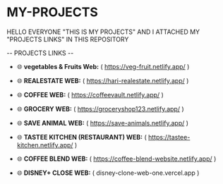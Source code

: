 # MY-PROJECTS
HELLO EVERYONE "THIS IS MY PROJECTS" AND I ATTACHED MY "PROJECTS LINKS" IN THIS REPOSITORY


-- PROJECTS LINKS --

- 🌐 **vegetables & Fruits Web:** (  https://veg-fruit.netlify.app/  )
 
- 🌐 **REALESTATE WEB:** (  https://hari-realestate.netlify.app/  )

- 🌐 **COFFEE WEB:** (  https://coffeevault.netlify.app/  )

- 🌐 **GROCERY WEB:** (  https://groceryshop123.netlify.app/  )

- 🌐 **SAVE ANIMAL WEB:** (  https://save-animals.netlify.app/  )

- 🌐 **TASTEE KITCHEN (RESTAURANT) WEB:** (  https://tastee-kitchen.netlify.app/  )

- 🌐 **COFFEE BLEND WEB:** (  https://coffee-blend-website.netlify.app/   )

- 🌐 **DISNEY+ CLOSE WEB:** (  disney-clone-web-one.vercel.app   )




